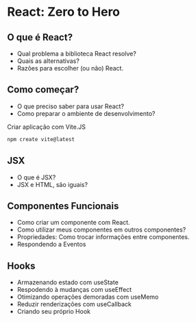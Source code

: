 # React: Zero to Hero

## O que é React?

- Qual problema a biblioteca React resolve?
- Quais as alternativas?
- Razões para escolher (ou não) React.

## Como começar?

- O que preciso saber para usar React?
- Como preparar o ambiente de desenvolvimento?

Criar aplicação com Vite.JS

```bash
npm create vite@latest
```

## JSX

- O que é JSX?
- JSX e HTML, são iguais?

## Componentes Funcionais

- Como criar um componente com React.
- Como utilizar meus componentes em outros componentes?
- Propriedades: Como trocar informações entre componentes.
- Respondendo a Eventos

## Hooks

- Armazenando estado com useState
- Respodendo à mudanças com useEffect
- Otimizando operações demoradas com useMemo
- Reduzir renderizações com useCallback
- Criando seu próprio Hook
